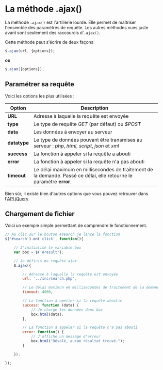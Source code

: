 # La méthode .ajax()


La méthode `.ajax()` est l'artillerie lourde. Elle permet de maîtriser l'ensemble des paramètres de requête.
Les autres méthodes vues juste avant sont seulement des raccourcis d'`.ajax()`.

Cette méthode peut s'écrire de deux façons:

```js
$.ajax(url, {options});
```
**ou**
```js
$.ajax({options});
```

## Paramétrer sa requête

Voici les options les plus utilisées :

| Option | Description |
| -- | -- |
| **URL** | Adresse à laquelle la requête est envoyée |
| **type** | Le type de requête *GET* (par défaut) ou *$POST* |
| **data** | Les données à envoyer au serveur |
| **datatype** | Le type de données pouvant être transmises au serveur : *php*, *html*, *script*, *json* et *xml* |
| **success** | La fonction à appeler si la requête a abouti |
| **error** | La fonction à appeler si la requête n'a pas abouti |
| **timeout** | Le délai maximum en millisecondes de traitement de la demande. Passé ce délai, elle retourne le paramètre **error**. |

Bien sûr, il existe bien d'autres options que vous pouvez retrouver dans l'[API jQuery](http://api.jquery.com/jQuery.ajax/).


## Chargement de fichier

Voici un exemple simple permettant de comprendre le fonctionnement.

```js
// Au clic sur le bouton #search je lance la fonction
$('#search').on('click', function(){

    // J'initialise le variable box
	var box = $('#result');

	// Je définis ma requête ajax
	$.ajax({

	    // Adresse à laquelle la requête est envoyée
    	url: '../inc/search.php',

    	// Le délai maximun en millisecondes de traitement de la demande
    	timeout: 4000,

    	// La fonction à apeller si la requête aboutie
    	success: function (data) {
    	    // Je charge les données dans box
    		box.html(data);
    	},

    	// La fonction à appeler si la requête n'a pas abouti
    	error: function() {
    	    // J'affiche un message d'erreur
    		box.html("Désolé, aucun résultat trouvé.");
    	}

    });

});
```
